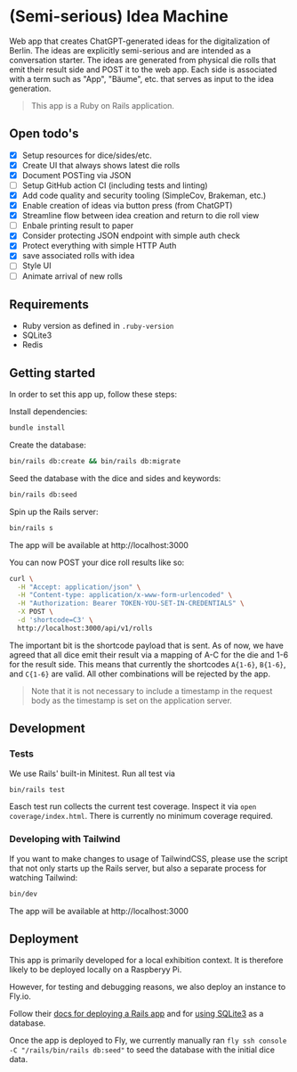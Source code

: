 # (Semi-serious) Idea Machine

Web app that creates ChatGPT-generated ideas for the digitalization of Berlin. The ideas are explicitly semi-serious and are intended as a conversation starter. The ideas are generated from physical die rolls that emit their result side and POST it to the web app. Each side is associated with a term such as "App", "Bäume", etc. that serves as input to the idea generation.

> This app is a Ruby on Rails application.

## Open todo's

- [x] Setup resources for dice/sides/etc.
- [x] Create UI that always shows latest die rolls
- [x] Document POSTing via JSON
- [ ] Setup GitHub action CI (including tests and linting)
- [x] Add code quality and security tooling (SimpleCov, Brakeman, etc.)
- [x] Enable creation of ideas via button press (from ChatGPT)
- [x] Streamline flow between idea creation and return to die roll view
- [ ] Enbale printing result to paper
- [x] Consider protecting JSON endpoint with simple auth check
- [x] Protect everything with simple HTTP Auth
- [x] save associated rolls with idea
- [ ] Style UI
- [ ] Animate arrival of new rolls

## Requirements

- Ruby version as defined in `.ruby-version`
- SQLite3
- Redis

## Getting started

In order to set this app up, follow these steps:

Install dependencies:

```bash
bundle install
```

Create the database:

```bash
bin/rails db:create && bin/rails db:migrate
```

Seed the database with the dice and sides and keywords:

```bash
bin/rails db:seed
```

Spin up the Rails server:

```bash
bin/rails s
```

The app will be available at http://localhost:3000

You can now POST your dice roll results like so:

```bash
curl \
  -H "Accept: application/json" \
  -H "Content-type: application/x-www-form-urlencoded" \
  -H "Authorization: Bearer TOKEN-YOU-SET-IN-CREDENTIALS" \
  -X POST \
  -d 'shortcode=C3' \
  http://localhost:3000/api/v1/rolls
```

The important bit is the shortcode payload that is sent. As of now, we have agreed that all dice emit their result via a mapping of A-C for the die and 1-6 for the result side. This means that currently the shortcodes `A{1-6}`, `B{1-6}`, and `C{1-6}` are valid. All other combinations will be rejected by the app.

> Note that it is not necessary to include a timestamp in the request body as the timestamp is set on the application server.

## Development

### Tests

We use Rails' built-in Minitest. Run all test via

```bash
bin/rails test
```

Easch test run collects the current test coverage. Inspect it via `open coverage/index.html`. There is currently no minimum coverage required.

### Developing with Tailwind

If you want to make changes to usage of TailwindCSS, please use the script that not only starts up the Rails server, but also a separate process for watching Tailwind:

```bash
bin/dev
```

The app will be available at http://localhost:3000

## Deployment

This app is primarily developed for a local exhibition context. It is therefore likely to be deployed locally on a Raspberyy Pi.

However, for testing and debugging reasons, we also deploy an instance to Fly.io.

Follow their [docs for deploying a Rails app](https://fly.io/docs/rails/getting-started/existing/) and for [using SQLite3](https://fly.io/docs/rails/advanced-guides/sqlite3/) as a database.

Once the app is deployed to Fly, we currently manually ran `fly ssh console -C "/rails/bin/rails db:seed"` to seed the database with the initial dice data.
